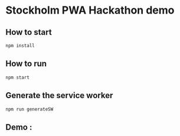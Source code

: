 # Stockholm PWA Hackathon demo

## How to start

```npm install```

## How to run 

```npm start```

## Generate the service worker 

```npm run generateSW```

## Demo : 

